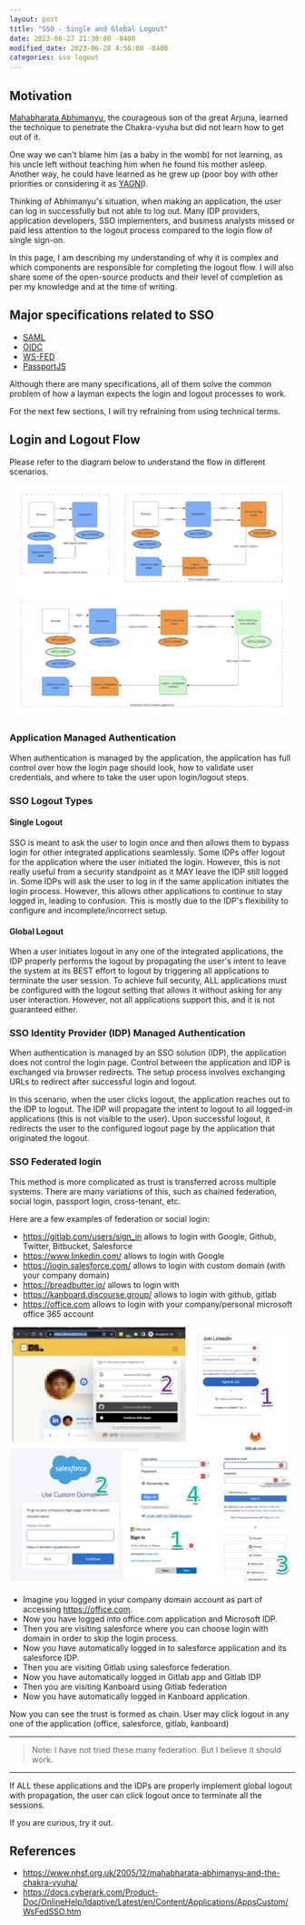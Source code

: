 ```yaml
---
layout: post
title: "SSO - Single and Global Logout"
date: 2023-06-27 21:30:00 -0400
modified_date: 2023-06-28 4:56:00 -0400
categories: sso logout
---
```


## Motivation

[Mahabharata Abhimanyu](https://www.nhsf.org.uk/2005/12/mahabharata-abhimanyu-and-the-chakra-vyuha/), the courageous son of the great Arjuna, learned the technique to penetrate the Chakra-vyuha but did not learn how to get out of it.

One way we can't blame him (as a baby in the womb) for not learning, as his uncle left without teaching him when he found his mother asleep. Another way, he could have learned as he grew up (poor boy with other priorities or considering it as [YAGNI](https://en.wikipedia.org/wiki/You_aren%27t_gonna_need_it)).



Thinking of Abhimanyu's situation, when making an application, the user can log in successfully but not able to log out. Many IDP providers, application developers, SSO implementers, and business analysts missed or paid less attention to the logout process compared to the login flow of single sign-on.

In this page, I am describing my understanding of why it is complex and which components are responsible for completing the logout flow. I will also share some of the open-source products and their level of completion as per my knowledge and at the time of writing.

## Major specifications related to SSO

- [SAML](http://docs.oasis-open.org/security/saml/Post2.0/sstc-saml-tech-overview-2.0.html)
- [OIDC](https://openid.net/specs/openid-authentication-2_0.html)
- [WS-FED](http://docs.oasis-open.org/wsfed/federation/v1.2/os/ws-federation-1.2-spec-os.html)
- [PassportJS](https://www.passportjs.org/packages/)

Although there are many specifications, all of them solve the common problem of how a layman expects the login and logout processes to work. 

For the next few sections, I will try refraining from using technical terms.

## Login and Logout Flow

Please refer to the diagram below to understand the flow in different scenarios.

<img src="/assets/images/sso-logout.png">

### Application Managed Authentication

When authentication is managed by the application, the application has full control over how the login page should look, how to validate user credentials, and where to take the user upon login/logout steps.

### SSO Logout Types

#### Single Logout

SSO is meant to ask the user to login once and then allows them to bypass login for other integrated applications seamlessly. Some IDPs offer logout for the application where the user initiated the login. However, this is not really useful from a security standpoint as it MAY leave the IDP still logged in. Some IDPs will ask the user to log in if the same application initiates the login process. However, this allows other applications to continue to stay logged in, leading to confusion. This is mostly due to the IDP's flexibility to configure and incomplete/incorrect setup.


#### Global Logout

When a user initiates logout in any one of the integrated applications, the IDP properly performs the logout by propagating the user's intent to leave the system at its BEST effort to logout by triggering all applications to terminate the user session. To achieve full security, ALL applications must be configured with the logout setting that allows it without asking for any user interaction. However, not all applications support this, and it is not guaranteed either.


### SSO Identity Provider (IDP) Managed Authentication

When authentication is managed by an SSO solution (IDP), the application does not control the login page. Control between the application and IDP is exchanged via browser redirects. The setup process involves exchanging URLs to redirect after successful login and logout.

In this scenario, when the user clicks logout, the application reaches out to the IDP to logout. The IDP will propagate the intent to logout to all logged-in applications (this is not visible to the user). Upon successful logout, it redirects the user to the configured logout page by the application that originated the logout.

### SSO Federated login

This method is more complicated as trust is transferred across multiple systems. There are many variations of this, such as chained federation, social login, passport login, cross-tenant, etc.


Here are a few examples of federation or social login:

- https://gitlab.com/users/sign_in allows to login with Google, Github, Twitter, Bitbucket, Salesforce
- https://www.linkedin.com/ allows to login with Google
- https://login.salesforce.com/ allows to login with custom domain (with your company domain)
- https://breadbutter.io/ allows to login with
- https://kanboard.discourse.group/ allows to login with github, gitlab
- https://office.com allows to login with your company/personal microsoft office 365 account

<img src="/assets/images/chained-login.png">

- Imagine you logged in your company domain account as part of accessing https://office.com.
- Now you have logged into office.com application and Microsoft IDP.
- Then you are visiting salesforce where you can choose login with domain in order to skip the login process.
- Now you have automatically logged in to salesforce application and its salesforce IDP.
- Then you are visiting Gitlab using salesforce federation.
- Now you have automatically logged in Gitlab app and Gitlab IDP
- Then you are visiting Kanboard using Gitlab federation
- Now you have automatically logged in Kanboard application.

Now you can see the trust is formed as chain. User may click logout in any one of the application (office, salesforce, gitlab, kanboard)

---

> Note: I have not tried these many federation. But I believe it should work.

---

If ALL these applications and the IDPs are properly implement global logout with propagation, the user can click logout once to terminate all the sessions. 

If you are curious, try it out.


## References

- https://www.nhsf.org.uk/2005/12/mahabharata-abhimanyu-and-the-chakra-vyuha/
- https://docs.cyberark.com/Product-Doc/OnlineHelp/Idaptive/Latest/en/Content/Applications/AppsCustom/WsFedSSO.htm
